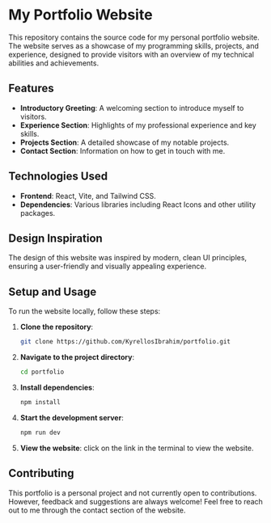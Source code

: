 # My Portfolio Website

This repository contains the source code for my personal portfolio website. The website serves as a showcase of my programming skills, projects, and experience, designed to provide visitors with an overview of my technical abilities and achievements.

## Features
- **Introductory Greeting**: A welcoming section to introduce myself to visitors.
- **Experience Section**: Highlights of my professional experience and key skills.
- **Projects Section**: A detailed showcase of my notable projects.
- **Contact Section**: Information on how to get in touch with me.

## Technologies Used
- **Frontend**: React, Vite, and Tailwind CSS.
- **Dependencies**: Various libraries including React Icons and other utility packages.

## Design Inspiration
The design of this website was inspired by modern, clean UI principles, ensuring a user-friendly and visually appealing experience.

## Setup and Usage
To run the website locally, follow these steps:

1. **Clone the repository**:
   ```bash
   git clone https://github.com/KyrellosIbrahim/portfolio.git
   ```
2. **Navigate to the project directory**:
   ```bash
   cd portfolio
   ```
3. **Install dependencies**:
   ```bash
   npm install
   ```
4. **Start the development server**:
   ```bash
   npm run dev
   ```
5. **View the website**:
   click on the link in the terminal to view the website.

## Contributing
This portfolio is a personal project and not currently open to contributions. However, feedback and suggestions are always welcome! Feel free to reach out to me through the contact section of the website.
